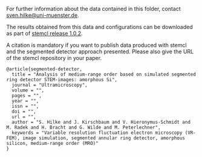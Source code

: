 For further information about the data contained in this folder, contact sven.hilke@uni-muenster.de.

The results obtained from this data and configurations can be downloaded as part of [stemcl release 1.0.2](https://github.com/stemcl/stemcl/releases/tag/v1.0.2).

A citation is mandatory if you want to publish data produced with stemcl and the segmented detector approach presented. Please also give the URL of the stemcl repository in your paper.


```
@article{segmented-detector,
  title = "Analysis of medium-range order based on simulated segmented ring detector STEM-images: amorphous Si",
  journal = "Ultramicroscopy",
  volume = "",
  pages = "",
  year = "",
  issn = "",
  doi = "",
  url = "",
  author = "S. Hilke and J. Kirschbaum and V. Hieronymus-Schmidt and M. Radek and H. Bracht and G. Wilde and M. Peterlechner",
  keywords = "Variable resolution fluctuation electron microscopy (VR-FEM), image simulation, segmented annular ring detector, amorphous silicon, medium-range order (MRO)"
}
```